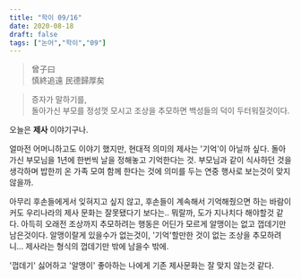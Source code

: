 ```yaml
---
title: "학이 09/16"
date: 2020-08-18
draft: false
tags: ["논어","학이","09"]
---
```


> 曾子曰 </br>
> 慎終追遠 民德歸厚矣

> 증자가 말하기를, </br>
> 돌아가신 부모를 정성껏 모시고 조상을 추모하면
> 백성들의 덕이 두터워질것이다.

오늘은 **제사** 이야기구나.

얼마전 어머니하고도 이야기 했지만,
현대적 의미의 제사는 '기억'이 아닐까 싶다.
돌아가신 부모님을 1년에 한번씩 날을 정해놓고 기억한다는 것.
부모님과 같이 식사하던 것을 생각하며 밥한끼 온 가족 모여 함께 한다는 것에
의미를 두는 연중 행사로 보는것이 맞지 않을까.

아무리 후손들에게서 잊혀지고 싶지 않고, 후손들이 계속해서 기억해줬으면 하는 바람이 커도
우리나라의 제사 문화는 잘못됐다기 보다는.. 뭐랄까, 도가 지나치다 해야할것 같다.
아득히 오래전 조상까지 추모하려는 행동은 어딘가 모르게 알맹이는 없고 껍데기만 남은것이다.
알맹이랄게 있을수가 없는것이, '기억'할만한 것이 없는 조상을 추모하려니...
제사라는 형식의 껍데기만 밖에 남을수 밖에.

'껍데기' 싫어하고 '알맹이' 좋아하는 나에게 기존 제사문화는 잘 맞지 않는것 같다.
